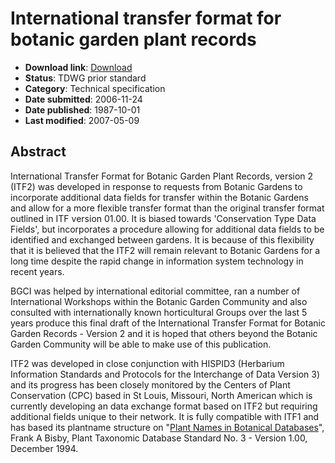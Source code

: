 # International transfer format for botanic garden plant records

* **Download link**: [Download](/download/102-525-1-RV.pdf)
* **Status**: TDWG prior standard
* **Category**: Technical specification
* **Date submitted**: 2006-11-24
* **Date published**: 1987-10-01
* **Last modified**: 2007-05-09

## Abstract

International Transfer Format for Botanic Garden Plant Records, version 2 (ITF2) was developed in response to requests from Botanic Gardens to incorporate additional data fields for transfer within the Botanic Gardens and allow for a more flexible transfer format than the original transfer format outlined in ITF version 01.00. It is biased towards 'Conservation Type Data Fields', but incorporates a procedure allowing for additional data fields to be identified and exchanged between gardens. It is because of this flexibility that it is believed that the ITF2 will remain relevant to Botanic Gardens for a long time despite the rapid change in information system technology in recent years.

BGCI was helped by international editorial committee, ran a number of International Workshops within the Botanic Garden Community and also consulted with internationally known horticultural Groups over the last 5 years produce this final draft of the International Transfer Format for Botanic Garden Records - Version 2 and it is hoped that others beyond the Botanic Garden Community will be able to make use of this publication.

ITF2 was developed in close conjunction with HISPID3 (Herbarium Information Standards and Protocols for the Interchange of Data Version 3) and its progress has been closely monitored by the Centers of Plant Conservation (CPC) based in St Louis, Missouri, North American which is currently developing an data exchange format based on ITF2 but requiring additional fields unique to their network. It is fully compatible with ITF1 and has based its plantname structure on "[Plant Names in Botanical Databases](../plant-names-in-botanical-databases)", Frank A Bisby, Plant Taxonomic Database Standard No. 3 - Version 1.00, December 1994.

